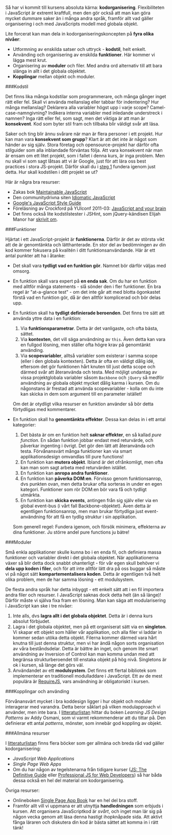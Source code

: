 Så har vi kommit till kursens absoluta kärna: **kodorganisering**. Flexibiliteten i JavaScript är extremt kraftfull, men den gör också att man kan göra mycket dummare saker än i många andra språk, framför allt vad gäller organisering i och med JavaScripts modell med globala objekt.

Lite forcerat kan man dela in kodorganiseringskoncepten på **fyra olika nivåer**:

*    Utformning av enskilda satser och uttryck - **kodstil**, helt enkelt.
*    Använding och organisering av enskilda **funktioner**. Här kommer vi lägga mest krut.
*    Organisering av **moduler** och filer. Med andra ord alternativ till att bara slänga in allt i det globala objektet.
*    **Kopplingar** mellan objekt och moduler. 


###Kodstil

Det finns lika många kodstilar som programmerare, och många gånger inget rätt eller fel. Skall vi använda mellanslag eller tabbar för indentering? Hur många mellanslag? Deklarera alla variabler högst upp i varje scope? Camel-case-namngivning? Indikera interna variabler med inledande understreck i namnen? Inga rätt eller fel, som sagt, men det viktiga är att man är **konsekvent**. Kod som byter stil fram och tillbaka blir väldigt svår att läsa.

Saker och ting blir ännu svårare när man är flera personer i ett projekt. Hur kan man vara **konsekvent som grupp**? Klart är att det inte är något som händer av sig själv. Stora företag och opensource-projekt har därför ofta stilguider som alla inblandade förväntas följa. Att vara konsekvent när man är ensam om ett litet projekt, som i fallet i denna kurs, är inga problem. Men nu skall vi som sagt låtsas att vi är Google, just för att lära oss best practices i stora JS-projekt. Därför skall du i [steg 1][6] fundera igenom just detta. Hur skall kodstilen i ditt projekt se ut?

Här är några bra resurser: 

*    Zakas bok [Maintainable JavaScript][2]
*    Den communitydrivna siten [Idiomatic JavaScript][3]
*    [Google's JavaScript Style Guide][4]
*    Föreläsning av Crockford på YUIconf 2011-03: [JavaScript and your brain][5]
*    Det finns också lite kodstilstester i JSHint, som jQuery-kändisen Elijah Manor har [skrivit om][7].


###Funktioner

Hjärtat i ett JavaScript-projekt är **funktionerna**. Därför är det av största vikt att de är genomtänkta och lätthanterade. En stor del av bedömningen av din kod kommer fokusera på kvalitén i ditt funktionsanvändande. Här är ett antal punkter att ha i åtanke:

*    Det skall vara **tydligt vad en funktion gör**. Namnet bör därför väljas med omsorg.
*    En funktion skall vara expert på **en enda sak**. Om du har en funktion med alltför många statements - slå sönder den i fler funktioner. En bra regel är "at-a-glance test" - om det inte går att med blotta ögonkastet förstå vad en funktion gör, då är den alltför komplicerad och bör delas upp.
*    En funktion skall ha **tydligt definierade beroenden**. Det finns tre sätt att använda yttre data i en funktion:

     1.    Via **funktionsparametrar**. Detta är det vanligaste, och ofta bästa, sättet.
     2.    Via **kontexten**, det vill säga användning av `this`. Även detta kan vara en fullgod lösning, men ställer ofta högre krav på genomtänkt använding.
     3.    Via **scopevariabler**, alltså variabler som existerar i samma scope (eller i den globala kontexten). Detta är ofta en väldigt dålig idé, eftersom det gör funktionen hårt knuten till just detta scope och därmed svår att återanvända och testa. Med möjligt undantag av vissa projektglobala variabler såsom `Backbone` och `jQuery` så medför användning av globala objekt mycket dålig karma i kursen. Om du någonstans är frestad att använda scopevariabler - kolla om du inte kan skicka in dem som argument till en parameter istället!

     Om det är otydligt vilka resurser en funktion använder så bör detta förtydligas med kommentarer.
*    En funktion skall ha **genomtänkta effekter**. Dessa kan delas in i ett antal kategorier:

     1.   Det bästa är om en funktion helt **saknar effekter**, en så kallad *pure function*. En sådan funktion jobbar endast med returvärde, och påverkar ingenting i övrigt. Det gör den lätt att återanvända och testa. Förvånansvärt många funktioner kan via smart applikationsdesign omvandlas till pure functions!
     2.   En funktion kan **mutera objekt**. Ibland är det ofrånkomligt, men ofta kan man som sagt arbeta med returvärden istället.
     3.   En funktion kan **anropa andra funktioner**.
     4.   En funktion kan **påverka DOM:en**. Förvisso genom funktionsanrop, dvs punkten ovan, men detta brukar ofta sorteras in under en egen kategori. Funktioner som rör DOM:en bör vara få och tydligt utmärkta.
     5.   En funktion kan **skicka events**, antingen från sig själv eller via en global event-bus (i vårt fall Backbone-objektet). Även detta är egentligen funktionsanrop, men man brukar förtydliga just event-användning för att få en tydlig struktur i sin applikation.

     Som generell regel: Fundera igenom, och försök minimera, effekterna av dina funktioner. Ju större andel pure functions ju bätre!

###Moduler

Små enkla applikationer skulle kunna bo i en enda fil, och definiera massa funktioner och variabler direkt i det globala objektet. När applikationerna växer så blir detta dock snabbt ohanterligt - för vår egen skull behöver vi **dela upp koden i filer**, och för att inte alltför lätt dra på oss buggar så måste vi på något sätt **kompartementalisera koden**. Detta är egentligen två helt olika problem, men de har samma lösning - ett modulsystem.

De flesta andra språk har detta inbyggt - ett enkelt sätt att i en fil importera andra filer och resurser. I JavaScript saknas dock detta helt (än så länge)! Därför måste vi själva fixa fram en lösning. Man kan säga att modularisering i JavaScript kan ske i tre nivåer:

1.    Inte alls, dvs **lagra allt i det globala objektet**. Detta är i denna kurs absolut förbjudet.
2.    Lagra i det globala objektet, men på ett organiserat sätt via en **singleton**. Vi skapar ett objekt som håller vår applikation, och alla filer vi laddar in kommer sedan utöka detta objekt. Filerna kommer därmed vara hårt knutna till just denna struktur, men vi har ändå någon sorts organisation av våra beståndsdelar. Detta är bättre än inget, och genom lite smart användning av Inversion of Control kan man komma undan med att begränsa strukturberoendet till enstaka objekt på hög nivå. Singletons är ok i kursen, så länge det görs väl. 
3.    Användandet av ett **modulsystem**. Det finns ett flertal bibliotek som implementerar en traditionell modulladdare i JavaScript. Ett av de mest populära är [RequireJS][8], vars användning är obligatoriskt i kursen.


###Kopplingar och använding

Förvånansvärt mycket i bra koddesign ligger i hur objekt och moduler interagerar med varandra. Detta beror såklart på vilken modulapproach vi använder, men inte bara. I [litteraturlistan][2] hittar du boken *Learning JS Design Patterns* av Addy Osmani, som vi varmt rekommenderar att du tittar på. Den definierar ett antal *patterns*, mönster, som innebär god koppling av objekt.



###Allmäna resurser

I [litteraturlistan][2] finns flera böcker som ger allmäna och breda råd vad gäller kodorganisering:

*    *JavaScript Web Applications*
*    *Single Page Web Apps*
*    Om du har någon av tegelstenarna från tidigare kurser ([JS: The Definitive Guide][9] eller [Professional JS for Web Developers][10]) så har båda dessa också en hel del material om kodorganisering.

Övriga resurser:

*    Onlineboken [Single Page App Book][11] har en hel del bra stoff.
*    Framför allt vill vi uppmana er att utnyttja **handledningen** som erbjuds i kursen. Att organisera JavaScriptkod är *svårt*, och inget man lär sig på någon vecka genom att läsa denna hastigt ihopknåpade sida. Att aktivt fånga läraren och diskutera din kod är bästa sättet att komma in i rätt tänk!

 

 [1]: http://www.amazon.com/JavaScript-Web-Applications-Alex-MacCaw/dp/144930351X/ "JavaScript Web Applications"
 [2]: https://coursepress.lnu.se/kurs/ria-utveckling-med-javascript/kurslitteratur/
 [3]: https://github.com/rwldrn/idiomatic.js#table-of-contents
 [4]: http://google-styleguide.googlecode.com/svn/trunk/javascriptguide.xml
 [5]: http://www.youtube.com/watch?v=taaEzHI9xyY&amp;feature=youtube_gdata_player
 [6]: https://coursepress.lnu.se/kurs/ria-utveckling-med-javascript/steg-1-vagval/
 [7]: http://www.elijahmanor.com/2012/09/control-complexity-of-your-javascript.html
 [8]: https://coursepress.lnu.se/kurs/ria-utveckling-med-javascript/require/
 [9]: http://www.bokus.com/bok/9780596805524/javascript-the-definitive-guide-6th-edition/
 [10]: http://www.bokus.com/bok/9781118026694/professional-javascript-for-web-developers-3rd-edition/
 [11]: http://singlepageappbook.com/
